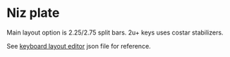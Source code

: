 # Niz plate

Main layout option is 2.25/2.75 split bars. 2u+ keys uses costar stabilizers.

See [keyboard layout editor](./capybully_plate.json) json file for reference.

